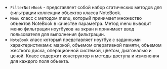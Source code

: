 - `FilterNoteBook` - представляет собой набор статических методов для фильтрации коллекции объектов класса NoteBook.
- `Menu` класс с методом menu, который принимает множество объектов NoteBook в качестве параметра. Метод menu выводит меню фильтрации ноутбуков на экран и принимает ввод пользователя для выполнения фильтрации.
- `NoteBook` класс который представляет ноутбук с заданными характеристиками: маркой, объемом оперативной памяти, объемом жесткого диска, операционной системой, цветом, диагональю и ценой. Класс содержит конструктор и методы доступа и изменения для каждого поля объекта.